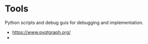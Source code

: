 # Tools

Python scripts and debug guis for debugging and implementation.

- https://www.pyqtgraph.org/
- 
